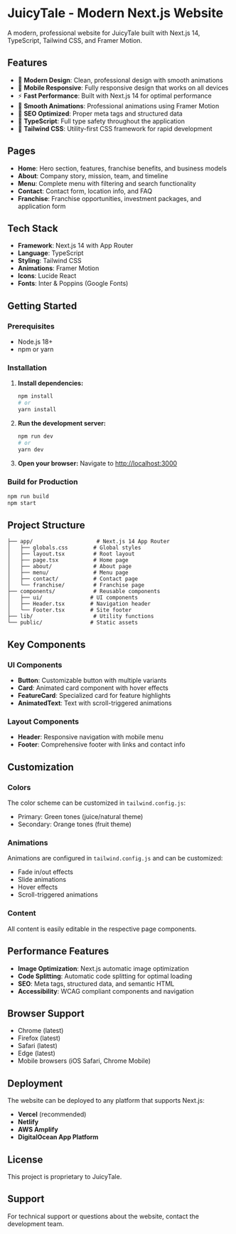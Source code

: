 # JuicyTale - Modern Next.js Website

A modern, professional website for JuicyTale built with Next.js 14, TypeScript, Tailwind CSS, and Framer Motion.

## Features

- 🚀 **Modern Design**: Clean, professional design with smooth animations
- 📱 **Mobile Responsive**: Fully responsive design that works on all devices
- ⚡ **Fast Performance**: Built with Next.js 14 for optimal performance
- 🎨 **Smooth Animations**: Professional animations using Framer Motion
- 🎯 **SEO Optimized**: Proper meta tags and structured data
- 🔧 **TypeScript**: Full type safety throughout the application
- 🎨 **Tailwind CSS**: Utility-first CSS framework for rapid development

## Pages

- **Home**: Hero section, features, franchise benefits, and business models
- **About**: Company story, mission, team, and timeline
- **Menu**: Complete menu with filtering and search functionality
- **Contact**: Contact form, location info, and FAQ
- **Franchise**: Franchise opportunities, investment packages, and application form

## Tech Stack

- **Framework**: Next.js 14 with App Router
- **Language**: TypeScript
- **Styling**: Tailwind CSS
- **Animations**: Framer Motion
- **Icons**: Lucide React
- **Fonts**: Inter & Poppins (Google Fonts)

## Getting Started

### Prerequisites

- Node.js 18+ 
- npm or yarn

### Installation

1. **Install dependencies:**
   ```bash
   npm install
   # or
   yarn install
   ```

2. **Run the development server:**
   ```bash
   npm run dev
   # or
   yarn dev
   ```

3. **Open your browser:**
   Navigate to [http://localhost:3000](http://localhost:3000)

### Build for Production

```bash
npm run build
npm start
```

## Project Structure

```
├── app/                    # Next.js 14 App Router
│   ├── globals.css        # Global styles
│   ├── layout.tsx         # Root layout
│   ├── page.tsx           # Home page
│   ├── about/             # About page
│   ├── menu/              # Menu page
│   ├── contact/           # Contact page
│   └── franchise/         # Franchise page
├── components/            # Reusable components
│   ├── ui/               # UI components
│   ├── Header.tsx        # Navigation header
│   └── Footer.tsx        # Site footer
├── lib/                   # Utility functions
└── public/               # Static assets
```

## Key Components

### UI Components
- **Button**: Customizable button with multiple variants
- **Card**: Animated card component with hover effects
- **FeatureCard**: Specialized card for feature highlights
- **AnimatedText**: Text with scroll-triggered animations

### Layout Components
- **Header**: Responsive navigation with mobile menu
- **Footer**: Comprehensive footer with links and contact info

## Customization

### Colors
The color scheme can be customized in `tailwind.config.js`:
- Primary: Green tones (juice/natural theme)
- Secondary: Orange tones (fruit theme)

### Animations
Animations are configured in `tailwind.config.js` and can be customized:
- Fade in/out effects
- Slide animations
- Hover effects
- Scroll-triggered animations

### Content
All content is easily editable in the respective page components.

## Performance Features

- **Image Optimization**: Next.js automatic image optimization
- **Code Splitting**: Automatic code splitting for optimal loading
- **SEO**: Meta tags, structured data, and semantic HTML
- **Accessibility**: WCAG compliant components and navigation

## Browser Support

- Chrome (latest)
- Firefox (latest)
- Safari (latest)
- Edge (latest)
- Mobile browsers (iOS Safari, Chrome Mobile)

## Deployment

The website can be deployed to any platform that supports Next.js:

- **Vercel** (recommended)
- **Netlify**
- **AWS Amplify**
- **DigitalOcean App Platform**

## License

This project is proprietary to JuicyTale.

## Support

For technical support or questions about the website, contact the development team.
